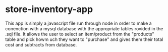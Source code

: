 # store-inventory-app

This app is simply a javascript file run through node in order to make a conenction with a mysql database with the appropriate tables rovided in the .sql file. It allows the user to select an item/product from the "products" table and pick howm uch they want to "purchase" and gives them their total cost and subtracts from database.